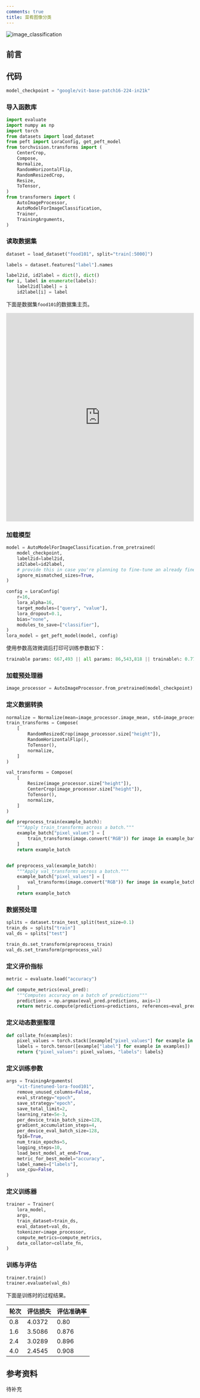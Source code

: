 ```yaml
---
comments: true
title: 菜肴图像分类
---
```


![image_classification](./imgs/image_classification.png)

## 前言

## 代码

```python
model_checkpoint = "google/vit-base-patch16-224-in21k"
```

### 导入函数库

```python
import evaluate
import numpy as np
import torch
from datasets import load_dataset
from peft import LoraConfig, get_peft_model
from torchvision.transforms import (
    CenterCrop,
    Compose,
    Normalize,
    RandomHorizontalFlip,
    RandomResizedCrop,
    Resize,
    ToTensor,
)
from transformers import (
    AutoImageProcessor,
    AutoModelForImageClassification,
    Trainer,
    TrainingArguments,
)
```

### 读取数据集

```python
dataset = load_dataset("food101", split="train[:5000]")

labels = dataset.features["label"].names

label2id, id2label = dict(), dict()
for i, label in enumerate(labels):
    label2id[label] = i
    id2label[i] = label
```

下面是数据集`food101`的数据集主页。

<iframe
  src="https://huggingface.co/datasets/ethz/food101/embed/viewer/default/train"
  frameborder="0"
  width="100%"
  height="560px"
></iframe>

### 加载模型

```python
model = AutoModelForImageClassification.from_pretrained(
    model_checkpoint,
    label2id=label2id,
    id2label=id2label,
    # provide this in case you're planning to fine-tune an already fine-tuned checkpoint
    ignore_mismatched_sizes=True,
)

config = LoraConfig(
    r=16,
    lora_alpha=16,
    target_modules=["query", "value"],
    lora_dropout=0.1,
    bias="none",
    modules_to_save=["classifier"],
)
lora_model = get_peft_model(model, config)
```

使用参数高效微调后打印可训练参数如下：

```python title="model.print_trainable_parameters()"
trainable params: 667,493 || all params: 86,543,818 || trainable%: 0.7713
```

### 加载预处理器

```python
image_processor = AutoImageProcessor.from_pretrained(model_checkpoint)
```

### 定义数据转换

```python
normalize = Normalize(mean=image_processor.image_mean, std=image_processor.image_std)
train_transforms = Compose(
    [
        RandomResizedCrop(image_processor.size["height"]),
        RandomHorizontalFlip(),
        ToTensor(),
        normalize,
    ]
)

val_transforms = Compose(
    [
        Resize(image_processor.size["height"]),
        CenterCrop(image_processor.size["height"]),
        ToTensor(),
        normalize,
    ]
)

def preprocess_train(example_batch):
    """Apply train_transforms across a batch."""
    example_batch["pixel_values"] = [
        train_transforms(image.convert("RGB")) for image in example_batch["image"]
    ]
    return example_batch


def preprocess_val(example_batch):
    """Apply val_transforms across a batch."""
    example_batch["pixel_values"] = [
        val_transforms(image.convert("RGB")) for image in example_batch["image"]
    ]
    return example_batch
```

### 数据预处理

```python
splits = dataset.train_test_split(test_size=0.1)
train_ds = splits["train"]
val_ds = splits["test"]

train_ds.set_transform(preprocess_train)
val_ds.set_transform(preprocess_val)
```

### 定义评价指标

```python
metric = evaluate.load("accuracy")

def compute_metrics(eval_pred):
    """Computes accuracy on a batch of predictions"""
    predictions = np.argmax(eval_pred.predictions, axis=1)
    return metric.compute(predictions=predictions, references=eval_pred.label_ids)
```

### 定义动态数据整理

```python
def collate_fn(examples):
    pixel_values = torch.stack([example["pixel_values"] for example in examples])
    labels = torch.tensor([example["label"] for example in examples])
    return {"pixel_values": pixel_values, "labels": labels}
```

### 定义训练参数

```python
args = TrainingArguments(
    "vit-finetuned-lora-food101",
    remove_unused_columns=False,
    eval_strategy="epoch",
    save_strategy="epoch",
    save_total_limit=2,
    learning_rate=5e-3,
    per_device_train_batch_size=128,
    gradient_accumulation_steps=4,
    per_device_eval_batch_size=128,
    fp16=True,
    num_train_epochs=5,
    logging_steps=10,
    load_best_model_at_end=True,
    metric_for_best_model="accuracy",
    label_names=["labels"],
    use_cpu=False,
)
```

### 定义训练器

```python
trainer = Trainer(
    lora_model,
    args,
    train_dataset=train_ds,
    eval_dataset=val_ds,
    tokenizer=image_processor,
    compute_metrics=compute_metrics,
    data_collator=collate_fn,
)
```

### 训练与评估

```python
trainer.train()
trainer.evaluate(val_ds)
```

下面是训练时的过程结果。

| 轮次 | 评估损失 | 评估准确率 |
| ---- | -------- | ---------- |
| 0.8  | 4.0372   | 0.80       |
| 1.6  | 3.5086   | 0.876      |
| 2.4  | 3.0289   | 0.896      |
| 4.0  | 2.4545   | 0.908      |

## 参考资料

待补充
